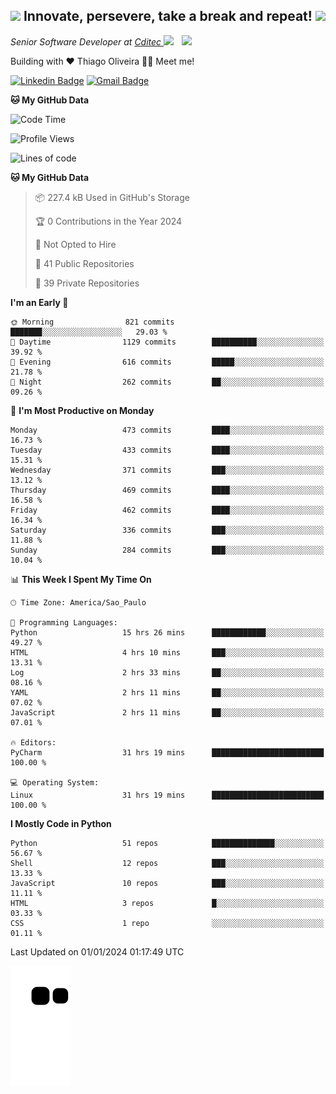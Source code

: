 <h2><img src="https://emojis.slackmojis.com/emojis/images/1531849430/4246/blob-sunglasses.gif?1531849430" width="30"/> Innovate, persevere, take a break and repeat! <img src="https://media.giphy.com/media/12oufCB0MyZ1Go/giphy.gif" width="50"></h2>
<img align='right' src="https://media.giphy.com/media/M9gbBd9nbDrOTu1Mqx/giphy.gif" width="230">
<p><em>Senior Software Developer at <a href="https://www.cditec.com.br/">Cditec
</a><img src="https://media.giphy.com/media/WUlplcMpOCEmTGBtBW/giphy.gif" width="30"> 
</em></p>



Building with ❤️ Thiago Oliveira 👋🏽 Meet me!

[![Linkedin Badge](https://img.shields.io/badge/-Thiago-blue?style=flat-square&logo=Linkedin&logoColor=white&link=https://www.linkedin.com/in/tgmarinho/)](https://www.linkedin.com/in/thiagoceconelo/) 
[![Gmail Badge](https://img.shields.io/badge/-thiceconelo@gmail.com-c14438?style=flat-square&logo=Gmail&logoColor=white&link=mailto:thiceconelo@gmail.com)](mailto:thiceconelo@gmail.com)

</em></p>

<!-- <span style="height ">
![Anurag's GitHub stats](https://github-readme-stats.vercel.app/api?username=arthurspk&show_icons=true&theme=tokyonight)
</span> -->

**🐱 My GitHub Data** 
<!--START_SECTION:waka-->
![Code Time](http://img.shields.io/badge/Code%20Time-994%20hrs%2013%20mins-blue)

![Profile Views](http://img.shields.io/badge/Profile%20Views-0-blue)

![Lines of code](https://img.shields.io/badge/From%20Hello%20World%20I%27ve%20Written-4.3%20million%20lines%20of%20code-blue)

**🐱 My GitHub Data** 

> 📦 227.4 kB Used in GitHub's Storage 
 > 
> 🏆 0 Contributions in the Year 2024
 > 
> 🚫 Not Opted to Hire
 > 
> 📜 41 Public Repositories 
 > 
> 🔑 39 Private Repositories 
 > 
**I'm an Early 🐤** 

```text
🌞 Morning                821 commits         ███████░░░░░░░░░░░░░░░░░░   29.03 % 
🌆 Daytime                1129 commits        ██████████░░░░░░░░░░░░░░░   39.92 % 
🌃 Evening                616 commits         █████░░░░░░░░░░░░░░░░░░░░   21.78 % 
🌙 Night                  262 commits         ██░░░░░░░░░░░░░░░░░░░░░░░   09.26 % 
```
📅 **I'm Most Productive on Monday** 

```text
Monday                   473 commits         ████░░░░░░░░░░░░░░░░░░░░░   16.73 % 
Tuesday                  433 commits         ████░░░░░░░░░░░░░░░░░░░░░   15.31 % 
Wednesday                371 commits         ███░░░░░░░░░░░░░░░░░░░░░░   13.12 % 
Thursday                 469 commits         ████░░░░░░░░░░░░░░░░░░░░░   16.58 % 
Friday                   462 commits         ████░░░░░░░░░░░░░░░░░░░░░   16.34 % 
Saturday                 336 commits         ███░░░░░░░░░░░░░░░░░░░░░░   11.88 % 
Sunday                   284 commits         ███░░░░░░░░░░░░░░░░░░░░░░   10.04 % 
```


📊 **This Week I Spent My Time On** 

```text
🕑︎ Time Zone: America/Sao_Paulo

💬 Programming Languages: 
Python                   15 hrs 26 mins      ████████████░░░░░░░░░░░░░   49.27 % 
HTML                     4 hrs 10 mins       ███░░░░░░░░░░░░░░░░░░░░░░   13.31 % 
Log                      2 hrs 33 mins       ██░░░░░░░░░░░░░░░░░░░░░░░   08.16 % 
YAML                     2 hrs 11 mins       ██░░░░░░░░░░░░░░░░░░░░░░░   07.02 % 
JavaScript               2 hrs 11 mins       ██░░░░░░░░░░░░░░░░░░░░░░░   07.01 % 

🔥 Editors: 
PyCharm                  31 hrs 19 mins      █████████████████████████   100.00 % 

💻 Operating System: 
Linux                    31 hrs 19 mins      █████████████████████████   100.00 % 
```

**I Mostly Code in Python** 

```text
Python                   51 repos            ██████████████░░░░░░░░░░░   56.67 % 
Shell                    12 repos            ███░░░░░░░░░░░░░░░░░░░░░░   13.33 % 
JavaScript               10 repos            ███░░░░░░░░░░░░░░░░░░░░░░   11.11 % 
HTML                     3 repos             █░░░░░░░░░░░░░░░░░░░░░░░░   03.33 % 
CSS                      1 repo              ░░░░░░░░░░░░░░░░░░░░░░░░░   01.11 % 
```




 Last Updated on 01/01/2024 01:17:49 UTC
<!--END_SECTION:waka-->

![Snake animation](https://github.com/rafaballerini/rafaballerini/blob/output/github-contribution-grid-snake.svg)


<!---
ceconelo/ceconelo is a ✨ special ✨ repository because its `README.md` (this file) appears on your GitHub profile.
You can click the Preview link to take a look at your changes.
--->
